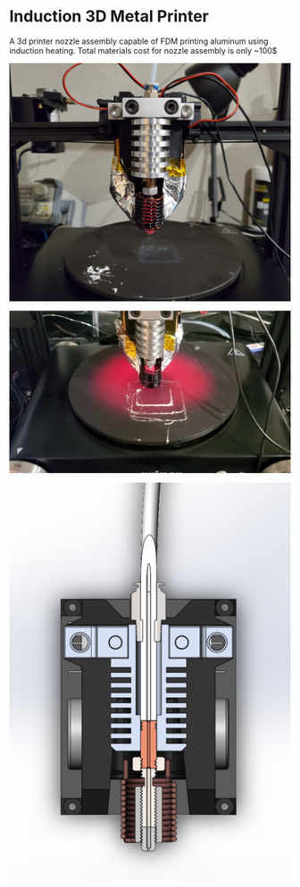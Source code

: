 # Induction 3D Metal Printer
A 3d printer nozzle assembly capable of FDM printing aluminum using induction heating. Total materials cost for nozzle assembly is only ~100$

![Screenshot](Screenshot3.jpg)

![Screenshot](Screenshot.jpg)

![Screenshot](Screenshot2.PNG)


